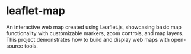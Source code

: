 # leaflet-map
An interactive web map created using Leaflet.js, showcasing basic map functionality with customizable markers, zoom controls, and map layers. This project demonstrates how to build and display web maps with open-source tools.

